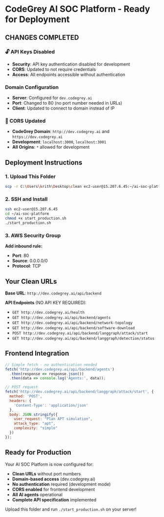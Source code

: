 # CodeGrey AI SOC Platform - Ready for Deployment

##  CHANGES COMPLETED

### 🔓 API Keys Disabled
- **Security**: API key authentication disabled for development
- **CORS**: Updated to not require credentials
- **Access**: All endpoints accessible without authentication

###  Domain Configuration
- **Server**: Configured for `dev.codegrey.ai`
- **Port**: Changed to 80 (no port number needed in URLs)
- **Client**: Updated to connect to domain instead of IP

### 🔗 CORS Updated
- **CodeGrey Domain**: `http://dev.codegrey.ai` and `https://dev.codegrey.ai`
- **Development**: `localhost:3000`, `localhost:3001`
- **All Origins**: `*` allowed for development

##  Deployment Instructions

### 1. Upload This Folder
```bash
scp -r C:\Users\krith\Desktop\clean ec2-user@15.207.6.45:~/ai-soc-platform
```

### 2. SSH and Install
```bash
ssh ec2-user@15.207.6.45
cd ~/ai-soc-platform
chmod +x start_production.sh
./start_production.sh
```

### 3. AWS Security Group
**Add inbound rule:**
- **Port**: 80
- **Source**: 0.0.0.0/0
- **Protocol**: TCP

##  Your Clean URLs

**Base URL**: `http://dev.codegrey.ai/api/backend`

**API Endpoints** (NO API KEY REQUIRED):
- `GET http://dev.codegrey.ai/health`
- `GET http://dev.codegrey.ai/api/backend/agents`
- `GET http://dev.codegrey.ai/api/backend/network-topology`
- `GET http://dev.codegrey.ai/api/backend/software-download`
- `POST http://dev.codegrey.ai/api/backend/langgraph/attack/start`
- `GET http://dev.codegrey.ai/api/backend/langgraph/detection/status`

##  Frontend Integration

```javascript
// Simple fetch - no authentication needed
fetch('http://dev.codegrey.ai/api/backend/agents')
  .then(response => response.json())
  .then(data => console.log('Agents:', data));

// POST request
fetch('http://dev.codegrey.ai/api/backend/langgraph/attack/start', {
  method: 'POST',
  headers: {
    'Content-Type': 'application/json'
  },
  body: JSON.stringify({
    user_request: "Plan APT simulation",
    attack_type: "apt",
    complexity: "simple"
  })
});
```

##  Ready for Production

Your AI SOC Platform is now configured for:
-  **Clean URLs** without port numbers
-  **Domain-based access** (dev.codegrey.ai)
-  **No authentication** required (development mode)
-  **CORS enabled** for frontend development
-  **All AI agents** operational
-  **Complete API specification** implemented

Upload this folder and run `./start_production.sh` on your server!
